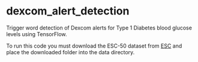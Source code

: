 # dexcom_alert_detection
Trigger word detection of Dexcom alerts for Type 1 Diabetes blood glucose levels using TensorFlow.

To run this code you must download the ESC-50 dataset from 
[ESC](https://github.com/karolpiczak/ESC-50#download) and place the downloaded
folder into the data directory.